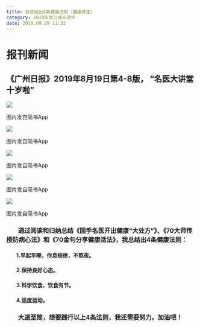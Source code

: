 ```yaml
---
title: 我总结出4条健康法则（健康养生）
category: 2019年学习成长进步
date: 2019.09.29 11:32
---
```


# **报刊新闻**

## 《广州日报》2019年8月19日第4-8版， “名医大讲堂十岁啦”

![](https://markdown-1301532546.cos.ap-guangzhou.myqcloud.com/peipei_blog/20210921150314.jpeg)  

图片发自简书App

![](https://markdown-1301532546.cos.ap-guangzhou.myqcloud.com/peipei_blog/20210921150317.jpeg)  

图片发自简书App

![](https://markdown-1301532546.cos.ap-guangzhou.myqcloud.com/peipei_blog/20210921150320.jpeg)  

图片发自简书App

![](https://markdown-1301532546.cos.ap-guangzhou.myqcloud.com/peipei_blog/20210921150800.jpeg)  

图片发自简书App

![](https://markdown-1301532546.cos.ap-guangzhou.myqcloud.com/peipei_blog/20210921150322.jpeg)  

图片发自简书App

###         通过阅读和归纳总结《国手名医开出健康“大处方”》、《70大师传授防病心法》和《70金句分享健康活法》，我总结出4条健康法则：

####         1.早起早睡，作息规律，不熬夜。

####         2.保持良好心态。

####         3.科学饮食，饮食有节。

####         4.适度运动。

###         大道至简，想要践行以上4条法则，我还需要努力。加油吧！